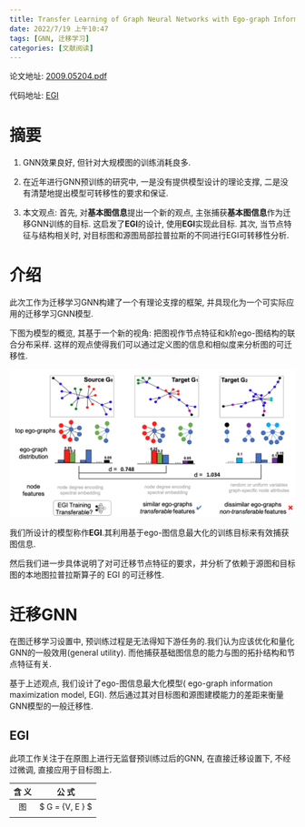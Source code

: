 ```yaml
---
title: Transfer Learning of Graph Neural Networks with Ego-graph Information Maximization
date: 2022/7/19 上午10:47
tags: [GNN, 迁移学习]
categories: [文献阅读]
---
```


论文地址: [2009.05204.pdf](https://arxiv.org/pdf/2009.05204.pdf)

代码地址: [EGI](https://github.com/GentleZhu/EGI)

# 摘要

1. GNN效果良好, 但针对大规模图的训练消耗良多.


2. 在近年进行GNN预训练的研究中, 一是没有提供模型设计的理论支撑, 二是没有清楚地提出模型可转移性的要求和保证.


3. 本文观点: 首先, 对**基本图信息**提出一个新的观点, 主张捕获**基本图信息**作为迁移GNN训练的目标. 这启发了**EGI**的设计, 使用**EGI**实现此目标.
其次, 当节点特征与结构相关时, 对目标图和源图局部拉普拉斯的不同进行EGI可转移性分析.


# 介绍

此次工作为迁移学习GNN构建了一个有理论支撑的框架, 并具现化为一个可实际应用的迁移学习GNN模型.

下图为模型的概览, 其基于一个新的视角: 把图视作节点特征和k阶ego-图结构的联合分布采样.
这样的观点使得我们可以通过定义图的信息和相似度来分析图的可迁移性.

![(EGI模型图)](/images/egi_img/model.png)


我们所设计的模型称作**EGI**.其利用基于ego-图信息最大化的训练目标来有效捕获图信息.


然后我们进一步具体说明了对可迁移节点特征的要求，并分析了依赖于源图和目标图的本地图拉普拉斯算子的 EGI 的可迁移性.


# 迁移GNN


在图迁移学习设置中, 预训练过程是无法得知下游任务的.我们认为应该优化和量化GNN的一般效用(general utility). 
而他捕获基础图信息的能力与图的拓扑结构和节点特征有关.


基于上述观点, 我们设计了ego-图信息最大化模型( ego-graph information maximization model, EGI).
然后通过其对目标图和源图建模能力的差距来衡量GNN模型的一般迁移性.


## EGI


此项工作关注于在原图上进行无监督预训练过后的GNN, 在直接迁移设置下, 不经过微调, 直接应用于目标图上.


| 含  义 |       公  式        |
|:----:|:-----------------:|
|  图   | $ G = \{V, E \} $ |
|||


